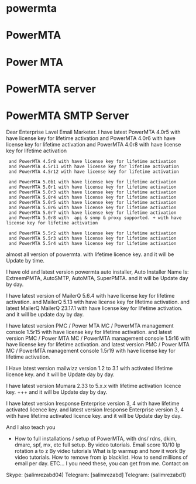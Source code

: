 # powermta
# PowerMTA
# Power MTA
# PowerMTA server
# PowerMTA SMTP Server
Dear Enterprise Lavel Email Marketer.
I have latest PowerMTA 4.0r5 with have license key for lifetime activation
	 and PowerMTA 4.0r6 with have license key for lifetime activation
	 and PowerMTA 4.0r8 with have license key for lifetime activation
	
	 and PowerMTA 4.5r8 with have license key for lifetime activation
	 and PowerMTA 4.5r11 with have license key for lifetime activation
	 and PowerMTA 4.5r12 with have license key for lifetime activation
	
	 and PowerMTA 5.0b1 with have license key for lifetime activation
	 and PowerMTA 5.0r1 with have license key for lifetime activation
	 and PowerMTA 5.0r3 with have license key for lifetime activation
	 and PowerMTA 5.0r4 with have license key for lifetime activation
	 and PowerMTA 5.0r5 with have license key for lifetime activation
	 and PowerMTA 5.0r6 with have license key for lifetime activation
	 and PowerMTA 5.0r7 with have license key for lifetime activation
	 and PowerMTA 5.0r8 with  api & snmp & proxy supported. + with have license key for lifetime activation
	
	 and PowerMTA 5.5r2 with have license key for lifetime activation
	 and PowerMTA 5.5r3 with have license key for lifetime activation
	 and PowerMTA 5.5r4 with have license key for lifetime activation
 almost all version of powermta. with lifetime licence key. and it will be Update by time.

I have old and latest version powermta auto installer, Auto Installer Name Is: ExtreemPMTA, AutoSMTP, AutoMTA, SuperPMTA.
 and it will be Update day by day.

I have latest version of MailerQ 5.6.4 with have license key for lifetime activation.
	and MailerQ 5.13 with have license key for lifetime activation.
	and latest MailerQ MailerQ 23.17.1 with have license key for lifetime activation.
and it will be update day by day.

I have latest version PMC / Power MTA MC / PowerMTA management console 1.5r15 with have license key for lifetime activation.
	and latest version PMC / Power MTA MC / PowerMTA management console 1.5r16 with have license key for lifetime activation.
	and latest version PMC / Power MTA MC / PowerMTA management console 1.5r19 with have license key for lifetime activation.

I Have latest version mailwizz version 1.2 to 3.1 with activated lifetime licence key.
 and it will be Update day by day.

I have latest version Mumara 2.33 to 5.x.x with lifetime activation licence key. +++ and it will be Update day by day.

I have latest version Iresponse Enterprise version 3, 4 with have lifetime activated licence key.
	and latest version Iresponse Enterprise version 3, 4 with have lifetime activated licence key. 
 and it will be Update day by day.

And I also teach you
* How to full installations / setup of PowerMTA, with dns/ rdns, dkim, dmarc, spf, mx, etc full setup. By video tutorials.
Email score 10/10
Ip rotation a to z By video tutorials
What is Ip warmup and how it work By video tutorials.
How to remove from ip blacklist.
How to send millions of email per day.
ETC...
I you need these, you can get from me.
Contact on

Skype: (salimrezabd04)
Telegram: [salimrezabd]
Telegram: {salimrezabd1}
